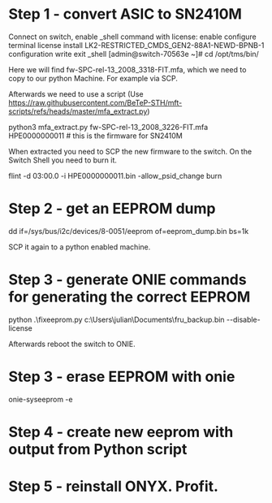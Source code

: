 # Step 1 - convert ASIC to SN2410M
Connect on switch, enable _shell command with license:
enable
configure terminal
license install LK2-RESTRICTED_CMDS_GEN2-88A1-NEWD-BPNB-1
configuration write
exit
_shell
[admin@switch-70563e ~]# cd /opt/tms/bin/

Here we will find fw-SPC-rel-13_2008_3318-FIT.mfa, which we need to copy to our python Machine. For example via SCP.

Afterwards we need to use a script (Use https://raw.githubusercontent.com/BeTeP-STH/mft-scripts/refs/heads/master/mfa_extract.py)

python3 mfa_extract.py fw-SPC-rel-13_2008_3226-FIT.mfa HPE0000000011 # this is the firmware for SN2410M

When extracted you need to SCP the new firmware to the switch. On the Switch Shell you need to burn it.

flint -d 03:00.0 -i HPE0000000011.bin -allow_psid_change burn

# Step 2 - get an EEPROM dump
dd if=/sys/bus/i2c/devices/8-0051/eeprom of=eeprom_dump.bin bs=1k

SCP it again to a python enabled machine.

# Step 3 - generate ONIE commands for generating the correct EEPROM
python .\fixeeprom.py c:\Users\julian\Documents\fru_backup.bin --disable-license

Afterwards reboot the switch to ONIE.

# Step 3 - erase EEPROM with onie
onie-syseeprom -e

# Step 4 - create new eeprom with output from Python script

# Step 5 - reinstall ONYX. Profit.
